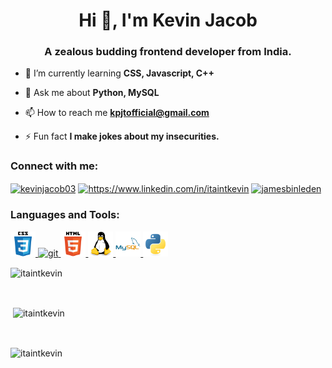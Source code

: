 <h1 align="center">Hi 👋, I'm Kevin Jacob</h1>
<h3 align="center">A zealous budding frontend developer from India.</h3>

- 🌱 I’m currently learning **CSS, Javascript, C++**

- 💬 Ask me about **Python, MySQL**

- 📫 How to reach me **kpjtofficial@gmail.com**

- ⚡ Fun fact **I make jokes about my insecurities.**

<h3 align="left">Connect with me:</h3>
<p align="left">
<a href="https://twitter.com/kevinjacob03" target="blank"><img align="center" src="https://raw.githubusercontent.com/rahuldkjain/github-profile-readme-generator/master/src/images/icons/Social/twitter.svg" alt="kevinjacob03" height="30" width="40" /></a>
<a href="https://linkedin.com/in/https://www.linkedin.com/in/itaintkevin" target="blank"><img align="center" src="https://raw.githubusercontent.com/rahuldkjain/github-profile-readme-generator/master/src/images/icons/Social/linked-in-alt.svg" alt="https://www.linkedin.com/in/itaintkevin" height="30" width="40" /></a>
<a href="https://instagram.com/jamesbinleden" target="blank"><img align="center" src="https://raw.githubusercontent.com/rahuldkjain/github-profile-readme-generator/master/src/images/icons/Social/instagram.svg" alt="jamesbinleden" height="30" width="40" /></a>
</p>

<h3 align="left">Languages and Tools:</h3>
<p align="left"> <a href="https://www.w3schools.com/css/" target="_blank" rel="noreferrer"> <img src="https://raw.githubusercontent.com/devicons/devicon/master/icons/css3/css3-original-wordmark.svg" alt="css3" width="40" height="40"/> </a> <a href="https://git-scm.com/" target="_blank" rel="noreferrer"> <img src="https://www.vectorlogo.zone/logos/git-scm/git-scm-icon.svg" alt="git" width="40" height="40"/> </a> <a href="https://www.w3.org/html/" target="_blank" rel="noreferrer"> <img src="https://raw.githubusercontent.com/devicons/devicon/master/icons/html5/html5-original-wordmark.svg" alt="html5" width="40" height="40"/> </a> <a href="https://www.linux.org/" target="_blank" rel="noreferrer"> <img src="https://raw.githubusercontent.com/devicons/devicon/master/icons/linux/linux-original.svg" alt="linux" width="40" height="40"/> </a> <a href="https://www.mysql.com/" target="_blank" rel="noreferrer"> <img src="https://raw.githubusercontent.com/devicons/devicon/master/icons/mysql/mysql-original-wordmark.svg" alt="mysql" width="40" height="40"/> </a> <a href="https://www.python.org" target="_blank" rel="noreferrer"> <img src="https://raw.githubusercontent.com/devicons/devicon/master/icons/python/python-original.svg" alt="python" width="40" height="40"/> </a> </p>

<p><img align="center" src="https://github-readme-stats.vercel.app/api/top-langs?username=itaintkevin&show_icons=true&locale=en&layout=compact" alt="itaintkevin" /></p>
<br>
<p>&nbsp;<img align="center" src="https://github-readme-stats.vercel.app/api?username=itaintkevin&show_icons=true&locale=en" alt="itaintkevin" /></p>
<br>
<p><img align="center" src="https://github-readme-streak-stats.herokuapp.com/?user=itaintkevin&" alt="itaintkevin" /></p>

